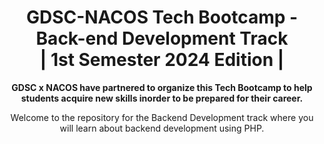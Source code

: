 <div align="center">
  <h1> GDSC-NACOS Tech Bootcamp - Back-end Development Track <br> | 1st Semester 2024 Edition  |</h1>
  <p align="center">
    <strong>
      GDSC x NACOS have partnered to organize this Tech Bootcamp to help students acquire new skills inorder to be prepared for their career.
    </strong>
  </p>


  Welcome to the repository for the Backend Development track where you will learn about backend development using PHP.
</div>

